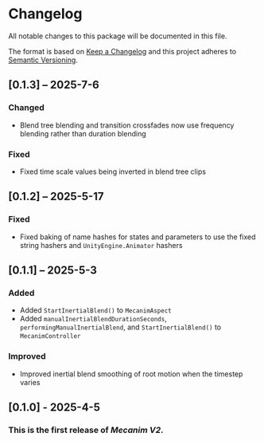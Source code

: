 # Changelog

All notable changes to this package will be documented in this file.

The format is based on [Keep a Changelog](http://keepachangelog.com/en/1.0.0/)
and this project adheres to [Semantic
Versioning](http://semver.org/spec/v2.0.0.html).

## [0.1.3] – 2025-7-6

### Changed

-   Blend tree blending and transition crossfades now use frequency blending
    rather than duration blending

### Fixed

-   Fixed time scale values being inverted in blend tree clips

## [0.1.2] – 2025-5-17

### Fixed

-   Fixed baking of name hashes for states and parameters to use the fixed
    string hashers and `UnityEngine.Animator` hashers

## [0.1.1] – 2025-5-3

### Added

-   Added `StartInertialBlend()` to `MecanimAspect`
-   Added `manualInertialBlendDurationSeconds`, `performingManualInertialBlend`,
    and `StartInertialBlend()` to `MecanimController`

### Improved

-   Improved inertial blend smoothing of root motion when the timestep varies

## [0.1.0] - 2025-4-5

### This is the first release of *Mecanim V2*.

### 
